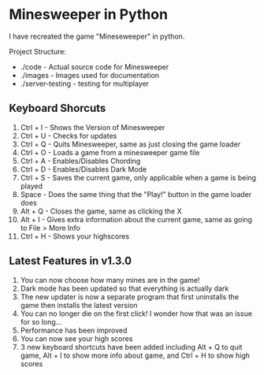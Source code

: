 # Minesweeper in Python

I have recreated the game "Mineseweeper" in python.

Project Structure:
- ./code - Actual source code for Minesweeper
- ./images - Images used for documentation
- ./server-testing - testing for multiplayer

## Keyboard Shorcuts

1. Ctrl + I - Shows the Version of Minesweeper
2. Ctrl + U - Checks for updates
3. Ctrl + Q - Quits Minesweeper, same as just closing the game loader
4. Ctrl + O - Loads a game from a minesweeper game file
5. Ctrl + A - Enables/Disables Chording
6. Ctrl + D - Enables/Disables Dark Mode
7. Ctrl + S - Saves the current game, only applicable when a game is being played
8. Space - Does the same thing that the "Play!" button in the game loader does
7. Alt + Q - Closes the game, same as clicking the X
9. Alt + I - Gives extra information about the current game, same as going to File > More Info
10. Ctrl + H - Shows your highscores

## Latest Features in v1.3.0

1. You can now choose how many mines are in the game!
2. Dark mode has been updated so that everything is actually dark
3. The new updater is now a separate program that first uninstalls the game then installs the latest version
4. You can no longer die on the first click! I wonder how that was an issue for so long...
5. Performance has been improved
6. You can now see your high scores
7. 3 new keyboard shortcuts have been added including Alt + Q to quit game, Alt + I to show more info about game, and Ctrl + H to show high scores
